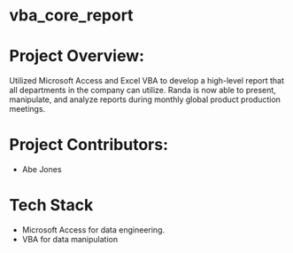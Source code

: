 # vba_core_report

# Project Overview:
Utilized Microsoft Access and Excel VBA to develop a high-level report that all departments in the company can utilize. Randa is now able to present, manipulate, and analyze reports during monthly global product production meetings.


# Project Contributors:

* Abe Jones

# Tech Stack
* Microsoft Access for data engineering.
* VBA for data manipulation

